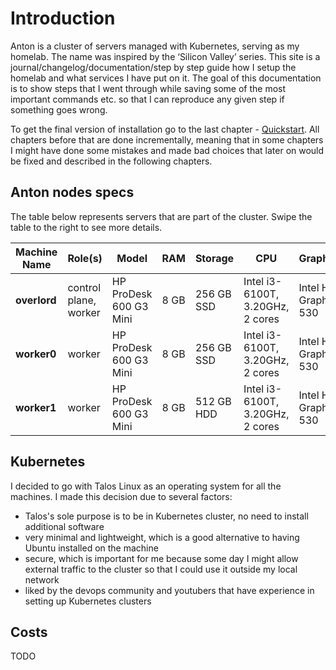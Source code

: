 # Introduction

Anton is a cluster of servers managed with Kubernetes, serving as my homelab. The name was inspired by the ‘Silicon Valley’ series.
This site is a journal/changelog/documentation/step by step guide how I setup the homelab and what services I have put on it.
The goal of this documentation is to show steps that I went through while saving some of the most important commands etc. so 
that I can reproduce any given step if something goes wrong.

To get the final version of installation go to the last chapter - [Quickstart](../99_quickstart).
All chapters before that are done incrementally, meaning that in some chapters I might have done some mistakes and made bad choices that later on would be fixed and described in the following chapters. 

## Anton nodes specs

The table below represents servers that are part of the cluster. Swipe the table to the right to see more details. 

| **Machine Name** | **Role(s)**           | **Model**              | **RAM** | **Storage** | **CPU**                          | **Graphics**          | **Idle PC** |
| ---------------- | --------------------- | ---------------------- | ------- | ----------- | -------------------------------- | --------------------- | ----------- |
| **overlord**     | control plane, worker | HP ProDesk 600 G3 Mini | 8 GB    | 256 GB SSD  | Intel i3-6100T, 3.20GHz, 2 cores | Intel HD Graphics 530 | 8–15 Watts  |
| **worker0**      | worker                | HP ProDesk 600 G3 Mini | 8 GB    | 256 GB SSD  | Intel i3-6100T, 3.20GHz, 2 cores | Intel HD Graphics 530 | 8–15 Watts  |
| **worker1**      | worker                | HP ProDesk 600 G3 Mini | 8 GB    | 512 GB HDD  | Intel i3-6100T, 3.20GHz, 2 cores | Intel HD Graphics 530 | 8–15 Watts  |

## Kubernetes

I decided to go with Talos Linux as an operating system for all the machines. I made this decision due to several factors:

* Talos's sole purpose is to be in Kubernetes cluster, no need to install additional software 
* very minimal and lightweight, which is a good alternative to having Ubuntu installed on the machine
* secure, which is important for me because some day I might allow external traffic to the cluster so that I could use it outside my local network
* liked by the devops community and youtubers that have experience in setting up Kubernetes clusters

## Costs

TODO